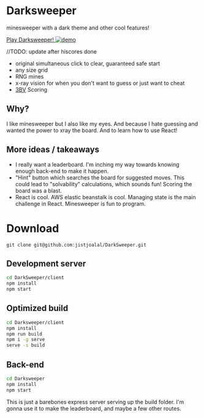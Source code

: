 # Darksweeper
minesweeper with a dark theme and other cool features!

[Play Darksweeper!
![demo](https://i.gyazo.com/5f357692c2dae9806ea7e882a867847c.png)
](http://darksweeper.com)

//TODO: update after hiscores done

- original simultaneous click to clear, guaranteed safe start
- any size grid
- RNG mines
- x-ray vision for when you don't want to guess or just want to cheat
- [3BV](http://www.minesweeper.info/wiki/3BV) Scoring

## Why?
I like minesweeper but I also like my eyes. And because I hate guessing and
wanted the power to xray the board. And to learn how to use React!

## More ideas / takeaways
- I really want a leaderboard. I'm inching my way towards knowing enough
back-end to make it happen.
- "Hint" button which searches the board for suggested moves. This could lead
to "solvability" calculations, which sounds fun! Scoring the board was a blast.
- React is cool. AWS elastic beanstalk is cool. Managing state is the main
challenge in React. Minesweeper is fun to program.

# Download
`git clone git@github.com:jistjoalal/DarkSweeper.git`

## Development server
```sh
cd DarkSweeper/client
npm install
npm start
```

## Optimized build
```sh
cd Darksweeper/client
npm install
npm run build
npm i -g serve
serve -s build
```

## Back-end
```sh
cd Darksweeper
npm install
npm start
```
This is just a barebones express server serving up the build folder. I'm gonna
use it to make the leaderboard, and maybe a few other routes.
